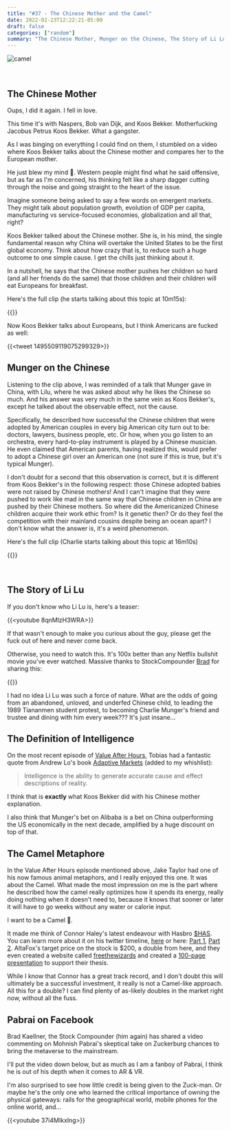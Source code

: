 ```yaml
---
title: "#37 - The Chinese Mother and the Camel"
date: 2022-02-23T12:22:21-05:00
draft: false
categories: ["random"]
summary: "The Chinese Mother, Munger on the Chinese, The Story of Li Lu, The Definition of Intelligence, The Camel Metaphore, Pabrai on Facebook."
---
```


![camel](/images/chinese-camel.png)

<br/>   

## The Chinese Mother

Oups, I did it again. I fell in love.

This time it's with Naspers, Bob van Dijk, and Koos Bekker. Motherfucking Jacobus Petrus Koos Bekker. What a gangster.

As I was binging on everything I could find on them, I stumbled on a video where Koos Bekker talks about the Chinese mother and compares her to the European mother.

He just blew my mind 🤯. Western people might find what he said offensive, but as far as I'm concerned, his thinking felt like a sharp dagger cutting through the noise and going straight to the heart of the issue.

Imagine someone being asked to say a few words on emergent markets. They might talk about population growth, evolution of GDP per capita, manufacturing vs service-focused economies, globalization and all that, right?

Koos Bekker talked about the Chinese mother. She is, in his mind, the single fundamental reason why China will overtake the United States to be the first global economy. Think about how crazy that is, to reduce such a huge outcome to one simple cause. I get the chills just thinking about it.

In a nutshell, he says that the Chinese mother pushes her children so hard (and all her friends do the same) that those children and their children will eat Europeans for breakfast.

Here's the full clip (he starts talking about this topic at 10m15s):

{{<youtube id="FP3eDRqcY24">}}

Now Koos Bekker talks about Europeans, but I think Americans are fucked as well:

{{<tweet 1495509119075299329>}}
<br/>

## Munger on the Chinese

Listening to the clip above, I was reminded of a talk that Munger gave in China, with Lilu, where he was asked about why he likes the Chinese so much. And his answer was very much in the same vein as Koos Bekker's, except he talked about the observable effect, not the cause.

Specifically, he described how successful the Chinese children that were adopted by American couples in every big American city turn out to be: doctors, lawyers, business people, etc. Or how, when you go listen to an orchestra, every hard-to-play instrument is played by a Chinese musician. He even claimed that American parents, having realized this, would prefer to adopt a Chinese girl over an American one (not sure if this is true, but it's typical Munger). 

I don't doubt for a second that this observation is correct, but it is different from Koos Bekker's in the following respect: those Chinese adopted babies were not raised by Chinese mothers! And I can't imagine that they were pushed to work like mad in the same way that Chinese children in China are pushed by their Chinese mothers. So where did the Americanized Chinese children acquire their work ethic from? Is it genetic then? Or do they feel the competition with their mainland cousins despite being an ocean apart? I don't know what the answer is, it's a weird phenomenon.

Here's the full clip (Charlie starts talking about this topic at 16m10s)

{{<youtube mRXS7tByziI>}}

<br/>

## The Story of Li Lu

If you don't know who Li Lu is, here's a teaser:

{{<youtube 8qnMlzH3WRA>}}

If that wasn't enough to make you curious about the guy, please get the fuck out of here and never come back.

Otherwise, you need to watch this. It's 100x better than any Netflix bullshit movie you've ever watched. Massive thanks to StockCompounder [Brad](https://twitter.com/bkaellner) for sharing this:

{{<youtube L6kQmoAke2A>}}

I had no idea Li Lu was such a force of nature. What are the odds of going from an abandoned, unloved, and underfed Chinese child, to leading the 1989 Tiananmen student protest, to becoming Charlie Munger's friend and trustee and dining with him every week??? It's just insane...

## The Definition of Intelligence

On the most recent episode of [Value After Hours](https://www.youtube.com/watch?v=GvUKS-CGvO8), Tobias had a fantastic quote from Andrew Lo's book [Adaptive Markets](https://www.amazon.ca/Adaptive-Markets-Financial-Evolution-Thought/dp/0691135142) (added to my whishlist):

<blockquote>

Intelligence is the ability to generate accurate cause and effect descriptions of reality.

</blockquote>

I think that is **exactly** what Koos Bekker did with his Chinese mother explanation.

I also think that Munger's bet on Alibaba is a bet on China outperforming the US economically in the next decade, amplified by a huge discount on top of that.

## The Camel Metaphore

In the Value After Hours episode mentioned above, Jake Taylor had one of his now famous animal metaphors, and I really enjoyed this one. It was about the Camel. What made the most impression on me is the part where he described how the camel really optimizes how it spends its energy, really doing nothing when it doesn't need to, because it knows that sooner or later it will have to go weeks without any water or calorie input.

I want to be a Camel 🐪.

It made me think of Connor Haley's latest endeavour with Hasbro [$HAS](https://finance.yahoo.com/quote/HAS?p=HAS&.tsrc=fin-srch). You can learn more about it on his twitter timeline, [here](https://twitter.com/AltaFoxCapital/status/1494275523668852736) or here: [Part 1](https://twitter.com/AltaFoxCapital/status/1494701889023365129), [Part 2](https://twitter.com/AltaFoxCapital/status/1494701973580484614). AltaFox's target price on the stock is $200, a double from here, and they even created a website called [freethewizards](https://freethewizards.com/) and created a [100-page presentation](https://freethewizards.com/wp-content/uploads/2022/02/Alta-Fox-HAS-Presentation-Final.pdf) to support their thesis.

While I know that Connor has a great track record, and I don't doubt this will ultimately be a successful investment, it really is not a Camel-like approach. All this for a double? I can find plenty of as-likely doubles in the market right now, without all the fuss.

## Pabrai on Facebook

Brad Kaellner, the Stock Compounder (him again) has shared a video commenting on Mohnish Pabrai's skeptical take on Zuckerburg chances to bring the metaverse to the mainstream. 

I'll put the video down below, but as much as I am a fanboy of Pabrai, I think he is out of his depth when it comes to AR & VR. 

I'm also surprised to see how little credit is being given to the Zuck-man. Or maybe he's the only one who learned the critical importance of owning the physical gateways: rails for the geographical world, mobile phones for the online world, and...

{{<youtube 37i4MIkxlng>}}



